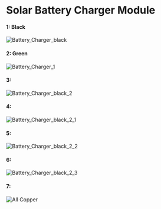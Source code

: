 <h1> Solar Battery Charger Module </h1>

<h4> 1: Black</h4>

![Battery_Charger_black](https://user-images.githubusercontent.com/38166489/80967518-1fbac980-8e34-11ea-8c8d-a5b4a1b3931b.png)

<h4> 2: Green </h4>

![Battery_Charger_1](https://user-images.githubusercontent.com/38166489/80967513-1e899c80-8e34-11ea-964d-a1cf039ef3e5.png)

<h4> 3: </h4>

![Battery_Charger_black_2](https://user-images.githubusercontent.com/38166489/80967520-20536000-8e34-11ea-89e5-2c1ba3dc575e.png)

<h4> 4: </h4>

![Battery_Charger_black_2_1](https://user-images.githubusercontent.com/38166489/80967521-20ebf680-8e34-11ea-8783-b8eb1b2b1280.png)

<h4> 5: </h4>

![Battery_Charger_black_2_2](https://user-images.githubusercontent.com/38166489/80967523-221d2380-8e34-11ea-9267-efad8aa122cf.png)

<h4> 6: </h4>

![Battery_Charger_black_2_3](https://user-images.githubusercontent.com/38166489/80967530-22b5ba00-8e34-11ea-8319-1a311ebdc1df.png)

<h4> 7: </h4>

![All Copper](https://user-images.githubusercontent.com/38166489/80967994-ddde5300-8e34-11ea-9842-2ee041db0957.PNG)
